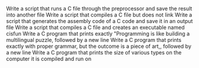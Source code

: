Write a script that runs a C file through the preprocessor and save the result into another file
Write a script that compiles a C file but does not link
Write a script that generates the assembly code of a C code and save it in an output file
Write a script that compiles a C file and creates an executable named cisfun
Write a C program that prints exactly "Programming is like building a multilingual puzzle, followed by a new line
Write a C program that prints exactly with proper grammar, but the outcome is a piece of art,, followed by a new line
Write a C program that prints the size of various types on the computer it is compiled and run on


